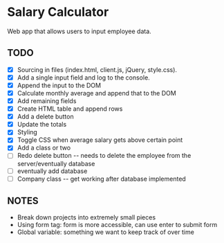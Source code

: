 # Salary Calculator

Web app that allows users to input employee data.

## TODO

- [x] Sourcing in files (index.html, client.js, jQuery, style.css).
- [x] Add a single input field and log to the console.
- [x] Append the input to the DOM
- [x] Calculate monthly average and append that to the DOM
- [x] Add remaining fields
- [x] Create HTML table and append rows
- [x] Add a delete button
- [x] Update the totals
- [x] Styling
- [x] Toggle CSS when average salary gets above certain point
- [x] Add a class or two
- [ ] Redo delete button -- needs to delete the employee from the server/eventually database
- [ ] eventually add database
- [ ] Company class -- get working after database implemented

## NOTES

- Break down projects into extremely small pieces
- Using form tag: form is more accessible, can use enter to submit form
- Global variable: something we want to keep track of over time
